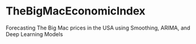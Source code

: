 # TheBigMacEconomicIndex
Forecasting The Big Mac prices in the USA using Smoothing, ARIMA, and Deep Learning Models
